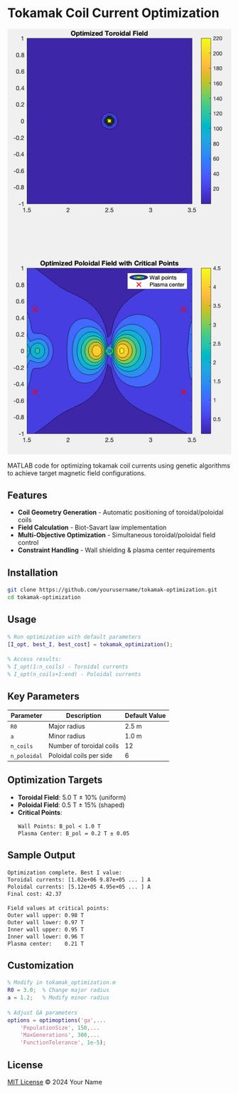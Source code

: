 # Tokamak Coil Current Optimization

![Field Visualization](Field.png)

MATLAB code for optimizing tokamak coil currents using genetic algorithms to achieve target magnetic field configurations.

## Features
- **Coil Geometry Generation** - Automatic positioning of toroidal/poloidal coils
- **Field Calculation** - Biot-Savart law implementation
- **Multi-Objective Optimization** - Simultaneous toroidal/poloidal field control
- **Constraint Handling** - Wall shielding & plasma center requirements

## Installation
```bash
git clone https://github.com/yourusername/tokamak-optimization.git
cd tokamak-optimization
```

## Usage
```matlab
% Run optimization with default parameters
[I_opt, best_I, best_cost] = tokamak_optimization();

% Access results:
% I_opt(1:n_coils) - Toroidal currents
% I_opt(n_coils+1:end) - Poloidal currents
```

## Key Parameters
| Parameter       | Description                  | Default Value |
|-----------------|------------------------------|---------------|
| `R0`            | Major radius                 | 2.5 m         |
| `a`             | Minor radius                 | 1.0 m         |
| `n_coils`       | Number of toroidal coils     | 12            |
| `n_poloidal`    | Poloidal coils per side      | 6             |

## Optimization Targets
- **Toroidal Field**: 5.0 T ± 10% (uniform)
- **Poloidal Field**: 0.5 T ± 15% (shaped)
- **Critical Points**:
  ```text
  Wall Points: B_pol < 1.0 T
  Plasma Center: B_pol = 0.2 T ± 0.05
  ```

## Sample Output
```plaintext
Optimization complete. Best I value:
Toroidal currents: [1.02e+06 9.87e+05 ... ] A
Poloidal currents: [5.12e+05 4.95e+05 ... ] A
Final cost: 42.37

Field values at critical points:
Outer wall upper: 0.98 T
Outer wall lower: 0.97 T
Inner wall upper: 0.95 T
Inner wall lower: 0.96 T
Plasma center:    0.21 T
```

## Customization
```matlab
% Modify in tokamak_optimization.m
R0 = 3.0;  % Change major radius
a = 1.2;   % Modify minor radius

% Adjust GA parameters
options = optimoptions('ga',...
    'PopulationSize', 150,...
    'MaxGenerations', 300,...
    'FunctionTolerance', 1e-5);
```

## License
[MIT License](https://opensource.org/licenses/MIT) © 2024 Your Name
